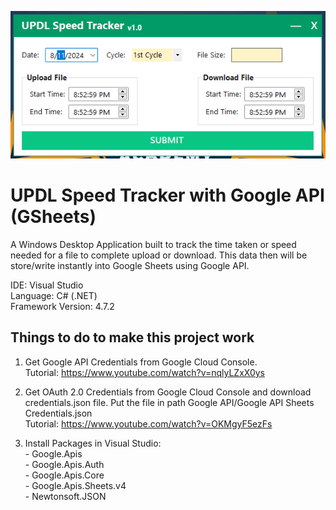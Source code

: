 ![alt text](https://github.com/theawangdev/UPDL-Speed-Tracker-with-Google-API-GSheets-/blob/master/UPDL%20Speed%20Tracker.png?raw=true)

# UPDL Speed Tracker with Google API (GSheets)

A Windows Desktop Application built to track the time taken or speed needed for a file to complete upload or download. This data then will be store/write instantly into Google Sheets using Google API.

IDE: Visual Studio
<br>Language: C# (.NET)
<br>Framework Version: 4.7.2

## Things to do to make this project work
1. Get Google API Credentials from Google Cloud Console.
   <br>Tutorial: https://www.youtube.com/watch?v=nqlyLZxX0ys

2. Get OAuth 2.0 Credentials from Google Cloud Console and download credentials.json file. Put the file in path Google API/Google API Sheets Credentials.json
   <br>Tutorial: https://www.youtube.com/watch?v=OKMgyF5ezFs

3. Install Packages in Visual Studio:
   <br>- Google.Apis
   <br>- Google.Apis.Auth
   <br>- Google.Apis.Core
   <br>- Google.Apis.Sheets.v4
   <br>- Newtonsoft.JSON 
